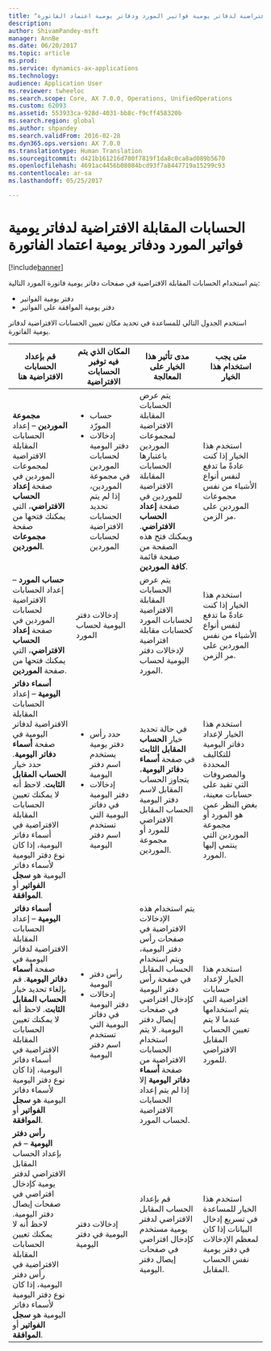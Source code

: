 ```yaml
---
title: "الحسابات المقابلة الافتراضية لدفاتر يومية فواتير المورد ودفاتر يومية اعتماد الفاتورة"
description: 
author: ShivamPandey-msft
manager: AnnBe
ms.date: 06/20/2017
ms.topic: article
ms.prod: 
ms.service: dynamics-ax-applications
ms.technology: 
audience: Application User
ms.reviewer: twheeloc
ms.search.scope: Core, AX 7.0.0, Operations, UnifiedOperations
ms.custom: 62093
ms.assetid: 553933ca-928d-4031-bb8c-f9cff458320b
ms.search.region: global
ms.author: shpandey
ms.search.validFrom: 2016-02-28
ms.dyn365.ops.version: AX 7.0.0
ms.translationtype: Human Translation
ms.sourcegitcommit: d421b161216d700f7819f1da8c0ca8ad089b5670
ms.openlocfilehash: 4691ac4456b08084bcd93f7a8447719a15299c93
ms.contentlocale: ar-sa
ms.lasthandoff: 05/25/2017

---
```


# <a name="default-offset-accounts-for-vendor-invoice-journals-and-invoice-approval-journals"></a>الحسابات المقابلة الافتراضية لدفاتر يومية فواتير المورد ودفاتر يومية اعتماد الفاتورة

[!include[banner](../includes/banner.md)]




يتم استخدام الحسابات المقابلة الافتراضية في صفحات دفاتر يومية فاتورة المورد التالية:

-   دفتر يومية الفواتير
-   دفتر يومية الموافقة على الفواتير

استخدم الجدول التالي للمساعدة في تحديد مكان تعيين الحسابات الافتراضية لدفاتر يومية الفاتورة.

<table>
<colgroup>
<col width="25%" />
<col width="25%" />
<col width="25%" />
<col width="25%" />
</colgroup>
<thead>
<tr class="header">
<th>قم بإعداد الحسابات الافتراضية هنا</th>
<th>المكان الذي يتم فيه توفير الحسابات الافتراضية</th>
<th>مدى تأثير هذا الخيار على المعالجة</th>
<th>متى يجب استخدام هذا الخيار</th>
</tr>
</thead>
<tbody>
<tr class="odd">
<td><strong>مجموعة الموردين</strong> – إعداد الحسابات المقابلة الافتراضية لمجموعات الموردين في صفحة <strong>إعداد الحساب الافتراضي</strong>، التي يمكنك فتحها من صفحة <strong>مجموعات الموردين</strong>.</td>
<td><ul>
<li>حساب المورّد</li>
<li>إدخالات دفتر اليومية لحسابات الموردين في مجموعة الموردين، إذا لم يتم تحديد الحسابات الافتراضية لحسابات الموردين</li>
</ul></td>
<td>يتم عرض الحسابات المقابلة الافتراضية لمجموعات الموردين باعتبارها الحسابات المقابلة الافتراضية للموردين في صفحة <strong>إعداد الحساب الافتراضي</strong>. ويمكنك فتح هذه الصفحة من صفحة قائمة <strong>كافة الموردين</strong>.</td>
<td>استخدم هذا الخيار إذا كنت عادةً ما تدفع لنفس أنواع الأشياء من نفس مجموعات الموردين على مر الزمن.</td>
</tr>
<tr class="even">
<td><strong>حساب المورد</strong> – إعداد الحسابات الافتراضية لحسابات الموردين في صفحة <strong>إعداد الحساب الافتراضي</strong>، التي يمكنك فتحها من صفحة <strong>الموردين</strong>.</td>
<td>إدخالات دفتر اليومية لحساب المورد</td>
<td>يتم عرض الحسابات المقابلة الافتراضية لحسابات المورد كحسابات مقابلة افتراضية لإدخالات دفتر اليومية لحساب المورد.</td>
<td>استخدم هذا الخيار إذا كنت عادةً ما تدفع لنفس أنواع الأشياء من نفس الموردين على مر الزمن.</td>
</tr>
<tr class="odd">
<td><strong>أسماء دفاتر اليومية</strong> – إعداد الحسابات المقابلة الافتراضية لدفاتر اليومية في صفحة <strong>أسماء دفاتر اليومية</strong>. حدد خيار <strong>الحساب المقابل الثابت</strong>. لاحظ أنه لا يمكنك تعيين الحسابات المقابلة الافتراضية في أسماء دفاتر اليومية، إذا كان نوع دفتر اليومية لأسماء دفاتر اليومية هو <strong>سجل الفواتير</strong> أو <strong>الموافقة</strong>.</td>
<td><ul>
<li>حدد رأس دفتر يومية يستخدم اسم دفتر اليومية</li>
<li>إدخالات دفتر اليومية في دفاتر اليومية التي تستخدم اسم دفتر اليومية</li>
</ul></td>
<td>في حالة تحديد خيار <strong>الحساب المقابل الثابت</strong> في صفحة <strong>أسماء دفاتر اليومية</strong>، يتجاوز الحساب المقابل لاسم دفتر اليومية الحساب المقابل الافتراضي للمورد أو مجموعة الموردين.</td>
<td>استخدم هذا الخيار لإعداد دفاتر اليومية للتكاليف المحددة والمصروفات التي تقيد على حسابات معينة، بغض النظر عمن هو المورد أو مجموعة الموردين التي ينتمي إليها المورد.</td>
</tr>
<tr class="even">
<td><strong>أسماء دفاتر اليومية</strong> – إعداد الحسابات المقابلة الافتراضية لدفاتر اليومية في صفحة <strong>أسماء دفاتر اليومية</strong>. قم بإلغاء تحديد خيار <strong>الحساب المقابل الثابت</strong>. لاحظ أنه لا يمكنك تعيين الحسابات المقابلة الافتراضية في أسماء دفاتر اليومية، إذا كان نوع دفتر اليومية لأسماء دفاتر اليومية هو <strong>سجل الفواتير</strong> أو <strong>الموافقة</strong>.</td>
<td><ul>
<li>رأس دفتر اليومية</li>
<li>إدخالات دفتر اليومية في دفاتر اليومية التي تستخدم اسم دفتر اليومية</li>
</ul></td>
<td>يتم استخدام هذه الإدخالات الافتراضية في صفحات رأس دفتر اليومية، ويتم استخدام الحساب المقابل في صفحة رأس دفتر اليومية كإدخال افتراضي في صفحات إيصال دفتر اليومية. لا يتم استخدام الحسابات الافتراضية من صفحة <strong>أسماء دفاتر اليومية</strong> إلا إذا لم يتم إعداد الحسابات الافتراضية لحساب المورد.</td>
<td>استخدم هذا الخيار لإعداد حسابات افتراضية التي يتم استخدامها عندما لا يتم تعيين الحساب المقابل الافتراضي للمورد.</td>
</tr>
<tr class="odd">
<td><strong>رأس دفتر اليومية</strong> – قم بإعداد الحساب المقابل الافتراضي لدفتر يومية كإدخال افتراضي في صفحات إيصال دفتر اليومية. لاحظ أنه لا يمكنك تعيين الحسابات المقابلة الافتراضية في رأس دفتر اليومية، إذا كان نوع دفتر اليومية لأسماء دفاتر اليومية هو <strong>سجل الفواتير</strong> أو <strong>الموافقة</strong>.</td>
<td>إدخالات دفتر اليومية في دفتر اليومية</td>
<td>قم بإعداد الحساب المقابل الافتراضي لدفتر يومية مستخدم كإدخال افتراضي في صفحات إيصال دفتر اليومية.</td>
<td>استخدم هذا الخيار للمساعدة في تسريع إدخال البيانات إذا كان لمعظم الإدخالات في دفتر يومية نفس الحساب المقابل.</td>
</tr>
</tbody>
</table>






